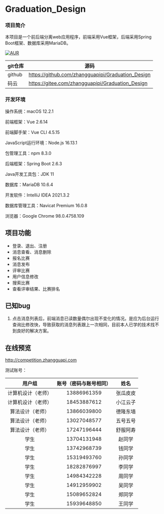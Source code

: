 # Graduation_Design

### 项目简介

本项目是一个前后端分离web应用程序，前端采用Vue框架，后端采用Spring Boot框架、数据库采用MariaDB。

[![AUR](https://img.shields.io/badge/license-GPL-blue.svg)](https://github.com/zhangguapipi/Graduation_Design/blob/main/LICENSE)

|  git仓库 |  源码  |
|---|---|
|  github |  https://github.com/zhangguapipi/Graduation_Design   |
|  码云  |  https://gitee.com/zhangguapipi/Graduation_Design   |

### 开发环境
操作系统：macOS 12.2.1

前端框架：Vue 2.6.14

前端脚手架：Vue CLI 4.5.15

JavaScript运行环境：Node.js 16.13.1

包管理工具：npm 8.3.0

后端框架：Spring Boot 2.6.3

Java开发工具包：JDK 11

数据库：MariaDB 10.6.4

开发软件：IntelliJ IDEA 2021.3.2

数据库管理工具：Navicat Premium 16.0.8

浏览器：Google Chrome 98.0.4758.109



## 项目功能

* 登录、退出、注册
* 消息查看、消息删除
* 报名比赛
* 消息发布
* 评审比赛
* 用户信息修改
* 搜索比赛
* 查看评审结果、比赛排名



## 已知bug

1. 点击消息列表后，前端消息已读数量偶尔出现不变化的情况。是应为后台运行查询比修改快，导致获取的消息列表跟上一次相同，目前本人已学的技术找不到良好的解决方案。



## 在线预览

http://competition.zhangguapi.com

测试账号：

|       用户组       | 账号（密码与账号相同） |   姓名   |
| :----------------: | :--------------------: | :------: |
| 计算机设计（老师） |      13886961359       | 张瓜皮皮 |
| 计算机设计（老师） |      18453887612       | 小江云子 |
|  算法设计（老师）  |      13866039800       | 德隆东墙 |
|  算法设计（老师）  |      13027048577       | 五号五号 |
|  算法设计（老师）  |      17247196444       | 舒服阿寿 |
|        学生        |      13704131948       |  赵同学  |
|        学生        |      13742968739       |  钱同学  |
|        学生        |      15319493760       |  孙同学  |
|        学生        |      18282876997       |  李同学  |
|        学生        |      14984342228       |  周同学  |
|        学生        |      14912959902       |  吴同学  |
|        学生        |      15089652824       |  郑同学  |
|        学生        |      15939648850       |  王同学  |

